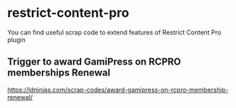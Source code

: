 # restrict-content-pro
You can find useful scrap code to extend features of Restrict Content Pro plugin

## Trigger to award GamiPress on RCPRO memberships Renewal 
https://ldninjas.com/scrap-codes/award-gamipress-on-rcpro-membership-renewal/
